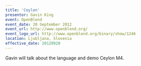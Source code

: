 ```yaml
---
title: 'Ceylon'
presentor: Gavin King
event: OpenBlend
event_date: 20 September 2012
event_url: http://www.openblend.org/
event_logo_url: http://www.openblend.org/binary/show/1246
location: Ljubljana, Slovenia
effective_date: 20120920
---
```

Gavin will talk about the language and demo Ceylon M4.